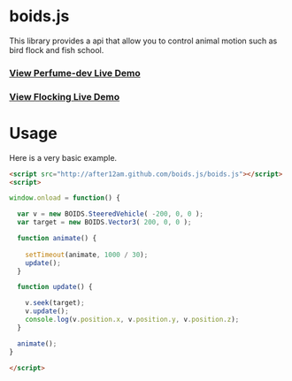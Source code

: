 <h1>boids.js</h1>

This library provides a api that allow you to control animal motion such as bird flock and fish school.

<h3><a href="http://after12am.github.com/boids.js/perfume-dev.html">View Perfume-dev Live Demo</a></h3>
<h3><a href="http://after12am.github.com/boids.js/birds.html">View Flocking Live Demo</a></h3>

<h1>Usage</h1>

Here is a very basic example.

```html
<script src="http://after12am.github.com/boids.js/boids.js"></script>
<script>

window.onload = function() {

  var v = new BOIDS.SteeredVehicle( -200, 0, 0 );
  var target = new BOIDS.Vector3( 200, 0, 0 );

  function animate() {
    
    setTimeout(animate, 1000 / 30);
    update();
  }

  function update() {

    v.seek(target);
    v.update();
    console.log(v.position.x, v.position.y, v.position.z);
  }

  animate();
}
  
</script>
```
